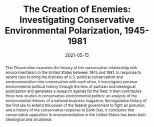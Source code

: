 ---
title: "The Creation of Enemies: Investigating Conservative Environmental Polarization, 1945-1981"
date: 2021-05-15
publishDate: 2021-05-15T00:00:00Z
authors: ["Adam Orford"]
publication_types: ["2"]
featured: true
publication: "U.C. Berkeley Graduate Division"

abstract: "This Dissertation examines the history of the conservative relationship with environmentalism in the United States between 1945 and 1981. In response to recent calls to bring the histories of U.S. political conservatism and environmentalism into conversation with each other, it investigates postwar environmental political history through the lens of partisan and ideological polarization and generates a research agenda for the field. It then contributes three new studies in conservative environmental politics: an analysis of the environmental rhetoric of a national business magazine; the legislative history of the first law to extend the power of the federal government to fight air pollution; and a history of the conservative response to Earth Day. It concludes that conservative opposition to environmentalism in the United States has been both ideological and situational."
---